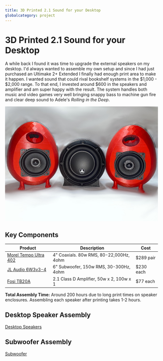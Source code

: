 ```yaml
---
title: 3D Printed 2.1 Sound for your Desktop
globalcategory: project
---
```


# 3D Printed 2.1 Sound for your Desktop

A while back I found it was time to upgrade the external speakers on my desktop. I'd always wanted to assemble my own setup and since I had just purchased an Ultimake 2+ Extended I finally had enough print area to make it happen. I wanted sound that could rival bookshelf systems in the $1,000 - $2,000 range. To that end, I invested around $600 in the speakers and amplifier and am super happy with the result. The system handles both music and video games very well bringing snappy bass to machine gun fire and clear deep sound to Adele's *Rolling in the Deep*.

![2.1 Speakers](media/JLAudioBassTube.jpg)

## Key Components

| Product | Description | Cost |
|---------|-------------|------|
| [Morel Tempo Ultra 402](https://www.crutchfield.com/p_210TU402N2/Morel-Tempo-Ultra-Integra-402-MKII.html) | 4" Coaxials. 80w RMS, 80-22,000Hz, 4ohm | $289 pair |
| [JL Audio 6W3v3-4](https://www.crutchfield.com/p_1366W3V34/JL-Audio-6W3v3-4.html) | 6" Subwoofer, 150w RMS, 30-300Hz, 4ohm | $230 each |
| [Fosi TB20A](https://fosiaudio.com/products/tb20a-tpa3116d2-stereo-amplifier-2-1-channel-class-d-audio-amp-with-subwoofer-volume-control-2x50w-1x100w-sub-output-super-bass-power-receiver-treble-bass-independent-adjustment-power-supply) | 2.1 Class D Amplifier, 50w x 2, 100w x 1 | $77 each |

**Total Assembly Time:** Around 200 hours due to long print times on speaker enclosures. Assembling each speaker after printing takes 1-2 hours.

## Desktop Speaker Assembly

[Desktop Speakers](desktop-speakers.md)

## Subwoofer Assembly

[Subwoofer](subwoofer.md)
